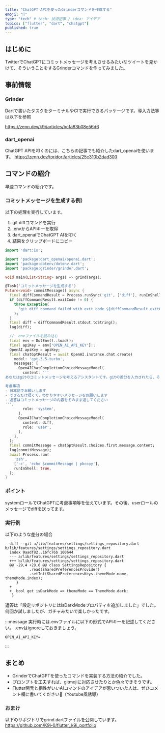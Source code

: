 ```yaml
---
title: "ChatGPT APIを使ったGrinderコマンドを作成する"
emoji: "👾"
type: "tech" # tech: 技術記事 / idea: アイデア
topics: ["flutter", "dart", "chatgpt"]
published: true
---
```

## はじめに
TwitterでChatGPTにコミットメッセージを考えさせるみたいなツイートを見かけて、そういうことをするGrinderコマンドを作ってみました。

## 事前情報
### Grinder
Dartで書いたタスクをターミナルやCIで実行できるパッケージです。導入方法等は以下を参照

https://zenn.dev/k9i/articles/bcfa83b08e56d6


### dart_openai

ChatGPT APIを叩くのには、こちらの記事でも紹介したdart_openaiを使います。
https://zenn.dev/toridori/articles/25c310b2dad300

## コマンドの紹介
早速コマンドの紹介です。

### コミットメッセージを生成する例）
以下の処理を実行しています。
1. git diffコマンドを実行
2. .envからAPIキーを取得
3. dart_openaiでChatGPT AIを叩く
4. 結果をクリップボードにコピー
```dart:tool/grind.dart
import 'dart:io';

import 'package:dart_openai/openai.dart';
import 'package:dotenv/dotenv.dart';
import 'package:grinder/grinder.dart';

void main(List<String> args) => grind(args);

@Task('コミットメッセージを生成する')
Future<void> commitMessage() async {
  final diffCommandResult = Process.runSync('git', ['diff'], runInShell: true);
  if (diffCommandResult.exitCode != 0) {
    throw Exception(
      'git diff command failed with exit code ${diffCommandResult.exitCode}',
    );
  }
  final diff = diffCommandResult.stdout.toString();
  log(diff);

  // .envファイルを読み込む
  final env = DotEnv()..load();
  final apiKey = env['OPEN_AI_API_KEY']!;
  OpenAI.apiKey = apiKey;
  final chatGptResult = await OpenAI.instance.chat.create(
    model: 'gpt-3.5-turbo',
    messages: [
      OpenAIChatCompletionChoiceMessageModel(
        content: '''
あなたはgitのコミットメッセージを考えるアシスタントです。gitの差分を入力されたら、そこからコミットメッセージを考えてください。

考慮事項
- 日本語でお願いします
- できるだけ短くて、わかりやすいメッセージをお願いします
- 返答はコミットメッセージの内容をそのまま返してください
''',
        role: 'system',
      ),
      OpenAIChatCompletionChoiceMessageModel(
        content: diff,
        role: 'user',
      ),
    ],
  );
  final commitMessage = chatGptResult.choices.first.message.content;
  log(commitMessage);
  await Process.run(
    'zsh',
    ['-c', 'echo $commitMessage | pbcopy'],
    runInShell: true,
  );
}
```
### ポイント
systemロールでChatGPTに考慮事項等を伝えています。その後、userロールのメッセージでdiffを送ってます。

### 実行例
以下のような差分の場合
```
  diff --git a/lib/features/settings/settings_repository.dart b/lib/features/settings/settings_repository.dart
  index 9aadf82..16fc76b 100644
  --- a/lib/features/settings/settings_repository.dart
  +++ b/lib/features/settings/settings_repository.dart
  @@ -29,4 +29,6 @@ class SettingsRepository {
           .read(sharedPreferencesProvider)
           .setInt(SharedPreferencesKeys.themeMode.name, themeMode.index);
     }
  +
  +  bool get isDarkMode => themeMode == ThemeMode.dark;
   }
```
返答は「設定リポジトリにはisDarkModeプロパティを追加しました」でした。
何回か試しましたが、ガチャみたいで楽しかったです。

:::message
実行時には.envファイルに以下の形式でAPIキーを記述してください。
.envはignoreしておきましょう。
```:.env
OPEN_AI_API_KEY=
```
:::

## まとめ
- GrinderでChatGPTを使ったコマンドを実装する方法の紹介でした。
- プロンプトを工夫すれば、gitmojiに対応させたりとか色々できそうです。
- Flutter開発と相性がいいAIコマンドのアイデアが思いついた人は、ぜひコメント欄に書いてください🥳（Youtube風誘導）


### おまけ
以下のリポジトリでgrind.dartファイルを公開しています。
https://github.com/K9i-0/flutter_k9i_portfolio